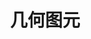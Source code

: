 ---
layout: posts_by_category
categories: 
- graphics
- geometry
title: 几何图元
permalink: /category/graphics/geometry
---